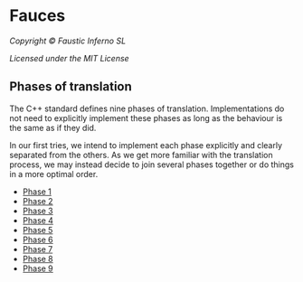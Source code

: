 # Fauces

*Copyright © Faustic Inferno SL*

*Licensed under the MIT License*

## Phases of translation

The C++ standard defines nine phases of translation. Implementations do not need to explicitly implement these phases as long as the behaviour is the same as if they did.

In our first tries, we intend to implement each phase explicitly and clearly separated from the others. As we get more familiar with the translation process, we may instead decide to join several phases together or do things in a more optimal order.

* [Phase 1](phase1.md)
* [Phase 2](phase2.md)
* [Phase 3](phase3.md)
* [Phase 4](phase4.md)
* [Phase 5](phase5.md)
* [Phase 6](phase6.md)
* [Phase 7](phase7.md)
* [Phase 8](phase8.md)
* [Phase 9](phase9.md)

